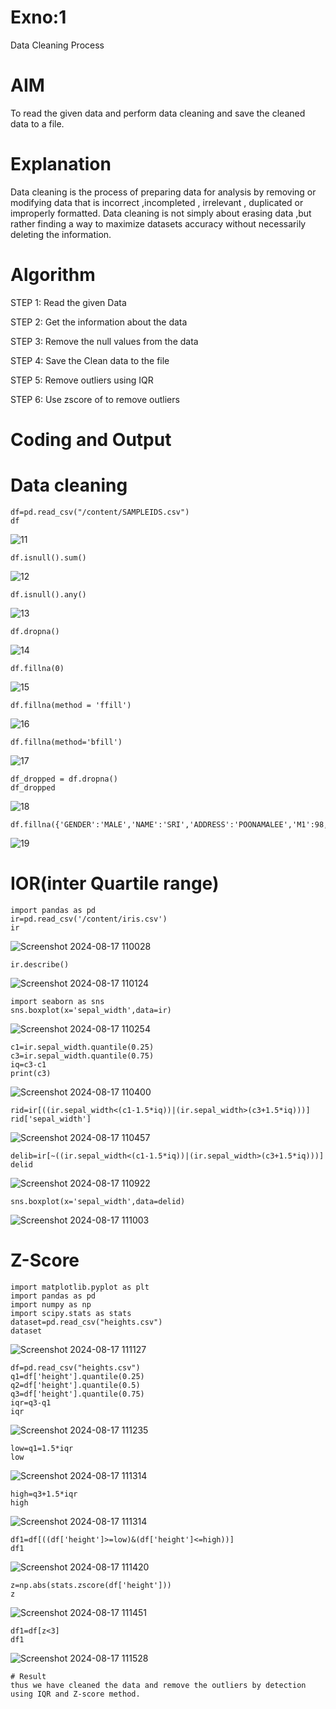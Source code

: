 # Exno:1
Data Cleaning Process

# AIM
To read the given data and perform data cleaning and save the cleaned data to a file.

# Explanation
Data cleaning is the process of preparing data for analysis by removing or modifying data that is incorrect ,incompleted , irrelevant , duplicated or improperly formatted. Data cleaning is not simply about erasing data ,but rather finding a way to maximize datasets accuracy without necessarily deleting the information.

# Algorithm
STEP 1: Read the given Data

STEP 2: Get the information about the data

STEP 3: Remove the null values from the data

STEP 4: Save the Clean data to the file

STEP 5: Remove outliers using IQR

STEP 6: Use zscore of to remove outliers

# Coding and Output
# Data cleaning
```import pandas as pd
df=pd.read_csv("/content/SAMPLEIDS.csv")
df
```
![11](https://github.com/user-attachments/assets/556cc343-ae3b-4fb5-bc69-e4d4cb3c1f29)
```
df.isnull().sum()
```
![12](https://github.com/user-attachments/assets/50264d6f-73cb-4ed7-aac9-c6a8af123d90)
```
df.isnull().any()
```
![13](https://github.com/user-attachments/assets/4e0da0b3-87b3-4bd9-a933-edd1169ffcd5)
```
df.dropna()
```
![14](https://github.com/user-attachments/assets/dae011e3-2925-458e-80ec-f7e1f5f8b76b)
```
df.fillna(0)
```
![15](https://github.com/user-attachments/assets/94ab9e33-ee8d-4b29-8ebd-05f96b45e980)
```
df.fillna(method = 'ffill')
```
![16](https://github.com/user-attachments/assets/5b435dba-6d44-4295-b7a0-5f0cec736f8f)
```
df.fillna(method='bfill')
```
![17](https://github.com/user-attachments/assets/304f4531-3770-4403-9727-95d426d9cc13)
```
df_dropped = df.dropna()
df_dropped
```
![18](https://github.com/user-attachments/assets/f72931f3-8af1-4d7c-ba21-f51c132650d0)
```
df.fillna({'GENDER':'MALE','NAME':'SRI','ADDRESS':'POONAMALEE','M1':98,'M2':87,'M3':76,'M4':92,'TOTAL':305,'AVG':89.999999})
```
![19](https://github.com/user-attachments/assets/5722ae4d-c7c8-4cea-bf69-e578c70c1c9f)

# IOR(inter Quartile range)
```
import pandas as pd
ir=pd.read_csv('/content/iris.csv')
ir
```
![Screenshot 2024-08-17 110028](https://github.com/user-attachments/assets/ac799d22-7ad8-4750-ab87-31de0beb06d2)
```
ir.describe()
```
![Screenshot 2024-08-17 110124](https://github.com/user-attachments/assets/40afc9e4-d187-4884-825a-2acae276dd12)
```
import seaborn as sns
sns.boxplot(x='sepal_width',data=ir)
```
![Screenshot 2024-08-17 110254](https://github.com/user-attachments/assets/8a125cb7-e5d1-4cea-a4c7-a4b4fdec2b88)
```
c1=ir.sepal_width.quantile(0.25)
c3=ir.sepal_width.quantile(0.75)
iq=c3-c1
print(c3)
```
![Screenshot 2024-08-17 110400](https://github.com/user-attachments/assets/9c914c1b-89b7-4e1b-ab7f-de2abff884d0)
```
rid=ir[((ir.sepal_width<(c1-1.5*iq))|(ir.sepal_width>(c3+1.5*iq)))]
rid['sepal_width']
```
![Screenshot 2024-08-17 110457](https://github.com/user-attachments/assets/41e24899-6c8e-4245-a04b-7e717f3e01b4)
```
delib=ir[~((ir.sepal_width<(c1-1.5*iq))|(ir.sepal_width>(c3+1.5*iq)))]
delid
```
![Screenshot 2024-08-17 110922](https://github.com/user-attachments/assets/03b594bb-bce0-4598-9e37-e47ab68fb3c2)
```
sns.boxplot(x='sepal_width',data=delid)
```
![Screenshot 2024-08-17 111003](https://github.com/user-attachments/assets/2da1c91f-6591-4f42-a122-25896b2efe16)

 # Z-Score
```
import matplotlib.pyplot as plt
import pandas as pd
import numpy as np
import scipy.stats as stats
dataset=pd.read_csv("heights.csv")
dataset
```
![Screenshot 2024-08-17 111127](https://github.com/user-attachments/assets/c6bd0159-18b7-477e-8681-d5083538ed22)
```
df=pd.read_csv("heights.csv")
q1=df['height'].quantile(0.25)
q2=df['height'].quantile(0.5)
q3=df['height'].quantile(0.75)
iqr=q3-q1
iqr
```
![Screenshot 2024-08-17 111235](https://github.com/user-attachments/assets/32e2039a-fafa-45e6-bd5b-96e9662366c1)
```
low=q1=1.5*iqr
low
```
![Screenshot 2024-08-17 111314](https://github.com/user-attachments/assets/fc85b3f4-8f43-498e-95cf-c5e4b9378d60)
```
high=q3+1.5*iqr
high
```
![Screenshot 2024-08-17 111314](https://github.com/user-attachments/assets/7ec7adb7-7310-4a76-a6f5-c8af3e7c759c)
```
df1=df[((df['height']>=low)&(df['height']<=high))]
df1
```
![Screenshot 2024-08-17 111420](https://github.com/user-attachments/assets/085944b0-7210-43e2-a56d-05edcbc75041)
```
z=np.abs(stats.zscore(df['height']))
z
```
![Screenshot 2024-08-17 111451](https://github.com/user-attachments/assets/396a400e-2ed8-406b-9294-65a301f359c5)
```
df1=df[z<3]
df1
```
![Screenshot 2024-08-17 111528](https://github.com/user-attachments/assets/a0e1890c-ccaf-4159-b23d-c6030f1e4f39)
```
# Result
thus we have cleaned the data and remove the outliers by detection using IQR and Z-score method.
